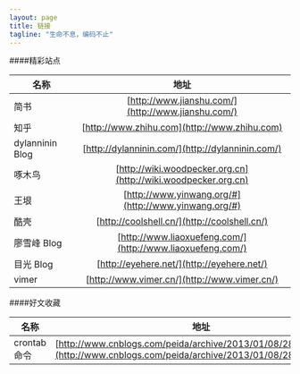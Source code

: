 ```yaml
---
layout: page
title: 链接
tagline: "生命不息，编码不止"
---
```


####精彩站点

| 名称           | 地址           |
| ------------  |:-------------:|
| 简书           | [http://www.jianshu.com/](http://www.jianshu.com/)  |
| 知乎           | [http://www.zhihu.com](http://www.zhihu.com)|
| dylanninin Blog| [http://dylanninin.com/](http://dylanninin.com/)|
| 啄木鸟     | [http://wiki.woodpecker.org.cn](http://wiki.woodpecker.org.cn) |
| 王垠       | [http://www.yinwang.org/#](http://www.yinwang.org/#)|
| 酷壳       | [http://coolshell.cn/](http://coolshell.cn/)|
| 廖雪峰 Blog| [http://www.liaoxuefeng.com/](http://www.liaoxuefeng.com/) |
| 目光 Blog| [http://eyehere.net/](http://eyehere.net/)|
| vimer    | [http://www.vimer.cn/](http://www.vimer.cn/)|


####好文收藏

| 名称| 地址 |
| --- |---- |
| crontab命令 | [http://www.cnblogs.com/peida/archive/2013/01/08/2850483.html](http://www.cnblogs.com/peida/archive/2013/01/08/2850483.html)|